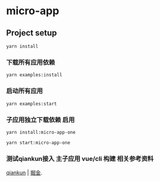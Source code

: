 # micro-app

## Project setup
```
yarn install
```

### 下载所有应用依赖

```
yarn examples:install

```

### 启动所有应用
```
yarn examples:start
```

### 子应用独立下载依赖 启用
```
yarn install:micro-app-one 
```
```
yarn start:micro-app-one
```

### 测试qiankun接入 主子应用 vue/cli 构建 相关参考资料
[qiankun](https://qiankun.umijs.org/zh/guide)
| [掘金](https://juejin.im/post/6844904158085021704#heading-11).
